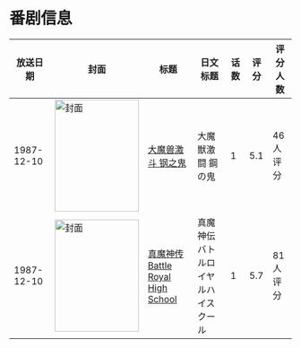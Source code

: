 # 番剧信息

|放送日期|封面|标题|日文标题|话数|评分|评分人数|
|---|---|---|---|---|---|---|
|1987-12-10|<img src="//lain.bgm.tv/pic/cover/c/a7/b6/37386_LwirT.jpg" alt="封面" style="width:150px;height:200px;object-fit:cover;">|[大魔兽激斗 钢之鬼](https://bangumi.tv/subject/37386)|大魔獣激闘 鋼の鬼|1|5.1|46人评分|
|1987-12-10|<img src="//lain.bgm.tv/pic/cover/c/c4/51/67737_Rfs7F.jpg" alt="封面" style="width:150px;height:200px;object-fit:cover;">|[真魔神传 Battle Royal High School](https://bangumi.tv/subject/67737)|真魔神伝 バトルロイヤルハイスクール|1|5.7|81人评分|
